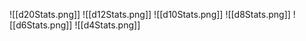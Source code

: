 ![[d20Stats.png]]
![[d12Stats.png]]
![[d10Stats.png]]
![[d8Stats.png]]
![[d6Stats.png]]
![[d4Stats.png]]